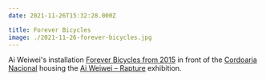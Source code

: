 ```yaml
---
date: 2021-11-26T15:32:28.000Z

title: Forever Bicycles
image: ./2021-11-26-forever-bicycles.jpg
---
```


Ai Weiwei's installation [Forever Bicycles from 2015](https://artsandculture.google.com/asset/forever-bicycle/XAFbVKYmLwOI7Q?hl=en) in front of the [Cordoaria Nacional](https://en.wikipedia.org/wiki/Cordoaria_Nacional) housing the [Ai Weiwei – Rapture](https://aiweiweilisboa.pt) exhibition.
